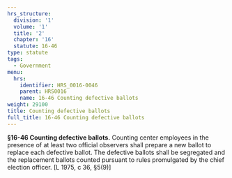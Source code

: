 ```yaml
---
hrs_structure:
  division: '1'
  volume: '1'
  title: '2'
  chapter: '16'
  statute: 16-46
type: statute
tags:
  - Government
menu:
  hrs:
    identifier: HRS_0016-0046
    parent: HRS0016
    name: 16-46 Counting defective ballots
weight: 29100
title: Counting defective ballots
full_title: 16-46 Counting defective ballots
---
```

**§16-46 Counting defective ballots.** Counting center employees in the presence of at least two official observers shall prepare a new ballot to replace each defective ballot. The defective ballots shall be segregated and the replacement ballots counted pursuant to rules promulgated by the chief election officer. [L 1975, c 36, §5(9)]